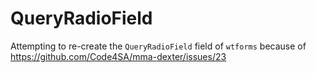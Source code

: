 # QueryRadioField
Attempting to re-create the `QueryRadioField` field of `wtforms` because of
https://github.com/Code4SA/mma-dexter/issues/23
